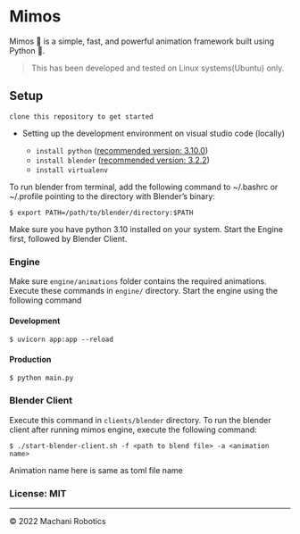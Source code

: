 # Mimos

Mimos 👾 is a simple, fast, and powerful animation framework built using Python 🐍.

> This has been developed and tested on Linux systems(Ubuntu) only.

## Setup

`clone this repository to get started`

- Setting up the development environment on visual studio code (locally)

  - `install python` ([recommended version: 3.10.0](https://www.python.org/downloads/release/python-3100/))
  - `install blender` ([recommended version: 3.2.2](https://www.blender.org/download/releases/3-2/))
  - `install virtualenv`

To run blender from terminal, add the following command to ~/.bashrc or ~/.profile pointing to the directory with Blender’s binary:

```
$ export PATH=/path/to/blender/directory:$PATH
```

Make sure you have python 3.10 installed on your system. Start the Engine first, followed by Blender Client.

### Engine

Make sure `engine/animations` folder contains the required animations. Execute these commands in `engine/` directory.
Start the engine using the following command

#### Development

```
$ uvicorn app:app --reload
```

#### Production

```
$ python main.py
```

### Blender Client

Execute this command in `clients/blender` directory. To run the blender client after running mimos engine, execute the following command:

```
$ ./start-blender-client.sh -f <path to blend file> -a <animation name>
```

Animation name here is same as toml file name 

### License: MIT

---

© 2022 Machani Robotics
